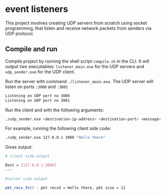 # event listeners

This project involves creating UDP servers from scratch using socket programming, that listen and receive network packets from senders via UDP protocol.

## Compile and run

Compile project by running the shell script `compile.sh` in the CLI. It will output two executables: `listener_main.exe` for the UDP servers and `udp_sender.exe` for the UDP client.

Run the server with command `./listener_main.exe`. The UDP server will listen on ports `:3000` and `:3001`

```bash
Listening on UDP port no 3000
Listening on UDP port no 3001
```

Run the client and with the following arguments:

```bash
./udp_sender.exe <destination-ip-address> <destination-port> <message>
```

For example, running the following client side code:

```bash
./udp_sender.exe 127.0.0.1 3000 "Hello there"
```

Gives output:

```bash
# client side output

Dest = [127.0.0.1:3000]
---

#server side output

pkt_recv_fn() : pkt recvd = Hello there, pkt size = 11
```

